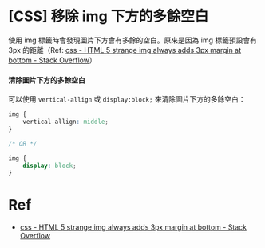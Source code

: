 # [CSS] 移除 img 下方的多餘空白

使用 img 標籤時會發現圖片下方會有多餘的空白。原來是因為 img 標籤預設會有 3px 的距離（Ref: [css - HTML 5 strange img always adds 3px margin at bottom - Stack Overflow](https://stackoverflow.com/questions/10844205/html-5-strange-img-always-adds-3px-margin-at-bottom)）
    
#### 清除圖片下方的多餘空白
可以使用 `vertical-allign` 或 `display:block;` 來清除圖片下方的多餘空白：
```css
img {
    vertical-allign: middle;
}

/* OR */

img {
    display: block;
}
```

# Ref
- [css - HTML 5 strange img always adds 3px margin at bottom - Stack Overflow](https://stackoverflow.com/questions/10844205/html-5-strange-img-always-adds-3px-margin-at-bottom)
